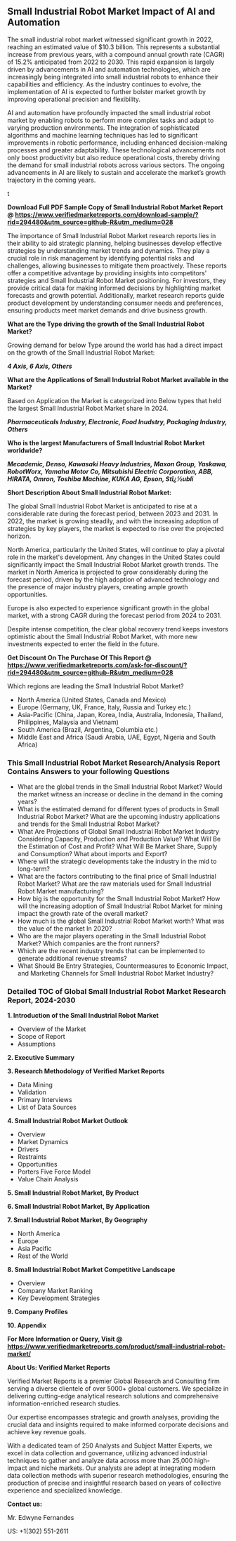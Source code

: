 <h2>Small Industrial Robot Market Impact of AI and Automation</h2><p>The small industrial robot market witnessed significant growth in 2022, reaching an estimated value of $10.3 billion. This represents a substantial increase from previous years, with a compound annual growth rate (CAGR) of 15.2% anticipated from 2022 to 2030. This rapid expansion is largely driven by advancements in AI and automation technologies, which are increasingly being integrated into small industrial robots to enhance their capabilities and efficiency. As the industry continues to evolve, the implementation of AI is expected to further bolster market growth by improving operational precision and flexibility.</p><p>AI and automation have profoundly impacted the small industrial robot market by enabling robots to perform more complex tasks and adapt to varying production environments. The integration of sophisticated algorithms and machine learning techniques has led to significant improvements in robotic performance, including enhanced decision-making processes and greater adaptability. These technological advancements not only boost productivity but also reduce operational costs, thereby driving the demand for small industrial robots across various sectors. The ongoing advancements in AI are likely to sustain and accelerate the market’s growth trajectory in the coming years.</p>t</p><p id="" class=""><strong>Download Full PDF Sample Copy of Small Industrial Robot Market Report @ <a href="https://www.verifiedmarketreports.com/download-sample/?rid=294480&utm_source=github-R&utm_medium=028" target="_blank">https://www.verifiedmarketreports.com/download-sample/?rid=294480&utm_source=github-R&utm_medium=028</a></strong></p><p>The importance of&nbsp;Small Industrial Robot Market research reports lies in their ability to aid strategic planning, helping businesses develop effective strategies by understanding market trends and dynamics. They play a crucial role in risk management by identifying potential risks and challenges, allowing businesses to mitigate them proactively. These reports offer a competitive advantage by providing insights into competitors' strategies and Small Industrial Robot Market positioning. For investors, they provide critical data for making informed decisions by highlighting market forecasts and growth potential. Additionally, market research reports guide product development by understanding consumer needs and preferences, ensuring products meet market demands and drive business growth.</p><p><strong>What are the&nbsp;Type driving the growth of the Small Industrial Robot Market?</strong></p><p id="" class="">Growing demand for below Type around the world has had a direct impact on the growth of the Small Industrial Robot Market:</p><em><strong>4 Axis, 6 Axis, Others</strong></em></p><strong>What are the&nbsp;Applications&nbsp;of Small Industrial Robot Market available in the Market?</strong></p><p id="" class="">Based on Application the Market is categorized into Below types that held the largest Small Industrial Robot Market share In 2024.</p><em><strong>Pharmaceuticals Industry, Electronic, Food Inudstry, Packaging Industry, Others</strong></em></p><strong>Who is the largest Manufacturers of Small Industrial Robot Market worldwide?</strong></p><p><em><strong>Mecademic, Denso, Kawasaki Heavy Industries, Maxon Group, Yaskawa, RobotWorx, Yamaha Motor Co, Mitsubishi Electric Corporation, ABB, HIRATA, Omron, Toshiba Machine, KUKA AG, Epson, Stï¿½ubli</strong></em></p><p id="" class=""><strong>Short Description About Small Industrial Robot Market:</strong></p><p>The global Small Industrial Robot Market is anticipated to rise at a considerable rate during the forecast period, between 2023 and 2031. In 2022, the market is growing steadily, and with the increasing adoption of strategies by key players, the market is expected to rise over the projected horizon.</p><p>North America, particularly the United States, will continue to play a pivotal role in the market's development. Any changes in the United States could significantly impact the Small Industrial Robot Market growth trends. The market in North America is projected to grow considerably during the forecast period, driven by the high adoption of advanced technology and the presence of major industry players, creating ample growth opportunities.</p><p>Europe is also expected to experience significant growth in the global market, with a strong CAGR during the forecast period from 2024 to 2031.</p><p>Despite intense competition, the clear global recovery trend keeps investors optimistic about the Small Industrial Robot Market, with more new investments expected to enter the field in the future.</p><p id="" class=""><strong>Get Discount On The Purchase Of This Report @ <a href="https://www.verifiedmarketreports.com/ask-for-discount/?rid=294480&utm_source=github-R&utm_medium=028" target="_blank">https://www.verifiedmarketreports.com/ask-for-discount/?rid=294480&utm_source=github-R&utm_medium=028</a></strong></p>Which regions are leading the Small Industrial Robot Market?</p><ul><li>North America (United States, Canada and Mexico)</li><li>Europe (Germany, UK, France, Italy, Russia and Turkey etc.)</li><li>Asia-Pacific (China, Japan, Korea, India, Australia, Indonesia, Thailand, Philippines, Malaysia and Vietnam)</li><li>South America (Brazil, Argentina, Columbia etc.)</li><li>Middle East and Africa (Saudi Arabia, UAE, Egypt, Nigeria and South Africa)</li></ul><h3 id="" class="">This Small Industrial Robot Market Research/Analysis Report Contains Answers to your following Questions</h3><ul><li>What are the global trends in the Small Industrial Robot Market? Would the market witness an increase or decline in the demand in the coming years?</li><li>What is the estimated demand for different types of products in Small Industrial Robot Market? What are the upcoming industry applications and trends for the Small Industrial Robot Market?</li><li>What Are Projections of Global Small Industrial Robot Market Industry Considering Capacity, Production and Production Value? What Will Be the Estimation of Cost and Profit? What Will Be Market Share, Supply and Consumption? What about imports and Export?</li><li>Where will the strategic developments take the industry in the mid to long-term?</li><li>What are the factors contributing to the final price of Small Industrial Robot Market? What are the raw materials used for Small Industrial Robot Market manufacturing?</li><li>How big is the opportunity for the Small Industrial Robot Market? How will the increasing adoption of Small Industrial Robot Market for mining impact the growth rate of the overall market?</li><li>How much is the global Small Industrial Robot Market worth? What was the value of the market In 2020?</li><li>Who are the major players operating in the Small Industrial Robot Market? Which companies are the front runners?</li><li>Which are the recent industry trends that can be implemented to generate additional revenue streams?</li><li>What Should Be Entry Strategies, Countermeasures to Economic Impact, and Marketing Channels for Small Industrial Robot Market Industry?</li></ul><h3 id="" class="">Detailed TOC of Global Small Industrial Robot Market Research Report, 2024-2030</h3><p id="" class=""><strong>1. Introduction of the Small Industrial Robot Market</strong></p><ul><li>Overview of the Market</li><li>Scope of Report</li><li>Assumptions</li></ul><p id="" class=""><strong>2. Executive Summary</strong></p><p id="" class=""><strong>3. Research Methodology of Verified Market Reports</strong></p><ul><li>Data Mining</li><li>Validation</li><li>Primary Interviews</li><li>List of Data Sources</li></ul><p id="" class=""><strong>4. Small Industrial Robot Market Outlook</strong></p><ul><li>Overview</li><li>Market Dynamics</li><li>Drivers</li><li>Restraints</li><li>Opportunities</li><li>Porters Five Force Model</li><li>Value Chain Analysis</li></ul><p id="" class=""><strong>5. Small Industrial Robot Market, By Product</strong></p><p id="" class=""><strong>6. Small Industrial Robot Market, By Application</strong></p><p id="" class=""><strong>7. Small Industrial Robot Market, By Geography</strong></p><ul><li>North America</li><li>Europe</li><li>Asia Pacific</li><li>Rest of the World</li></ul><p id="" class=""><strong>8. Small Industrial Robot Market Competitive Landscape</strong></p><ul><li>Overview</li><li>Company Market Ranking</li><li>Key Development Strategies</li></ul><p id="" class=""><strong>9. Company Profiles</strong></p><p id="" class=""><strong>10. Appendix</strong></p><p id="" class=""><strong>For More Information or Query, Visit @ <a href="https://www.verifiedmarketreports.com/product/small-industrial-robot-market/" target="_blank">https://www.verifiedmarketreports.com/product/small-industrial-robot-market/</a></strong></p><p id="" class=""><strong>About Us: Verified Market Reports</strong></p><p id="" class="">Verified Market Reports is a premier Global Research and Consulting firm serving a diverse clientele of over 5000+ global customers. We specialize in delivering cutting-edge analytical research solutions and comprehensive information-enriched research studies.</p><p id="" class="">Our expertise encompasses strategic and growth analyses, providing the crucial data and insights required to make informed corporate decisions and achieve key revenue goals.</p><p id="" class="">With a dedicated team of 250 Analysts and Subject Matter Experts, we excel in data collection and governance, utilizing advanced industrial techniques to gather and analyze data across more than 25,000 high-impact and niche markets. Our analysts are adept at integrating modern data collection methods with superior research methodologies, ensuring the production of precise and insightful research based on years of collective experience and specialized knowledge.</p><p id="" class=""><strong>Contact us:</strong></p><p id="" class="">Mr. Edwyne Fernandes</p><p id="" class="">US: +1(302) 551-2611</p>